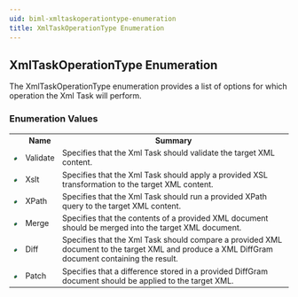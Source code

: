 ```yaml
---
uid: biml-xmltaskoperationtype-enumeration
title: XmlTaskOperationType Enumeration
---
```


## XmlTaskOperationType Enumeration

<div class="LanguageSummary"><div class ="SummaryItem">The XmlTaskOperationType enumeration provides a list of options for which operation the Xml Task will perform.</div></div>
<div class="EnumValueGroup">

### Enumeration Values

<table id="EnumValue" class="MemberList"><tbody><tr><th class="MemberTypeIconColumnHeader">&nbsp;</th><th class="MemberNameColumnHeader">Name</th><th class="MemberSummaryColumnHeader">Summary</th></tr><tr class="cd0"><td align="center" class="MemberTypeIcon"><img src="enumValue.png"></img></td><td class="MemberName">Validate</td><td class="MemberSummary"><div class ="SummaryItem">Specifies that the Xml Task should validate the target XML content.</div></td></tr><tr class="cd1"><td align="center" class="MemberTypeIcon"><img src="enumValue.png"></img></td><td class="MemberName">Xslt</td><td class="MemberSummary"><div class ="SummaryItem">Specifies that the Xml Task should apply a provided XSL transformation to the target XML content.</div></td></tr><tr class="cd0"><td align="center" class="MemberTypeIcon"><img src="enumValue.png"></img></td><td class="MemberName">XPath</td><td class="MemberSummary"><div class ="SummaryItem">Specifies that the Xml Task should run a provided XPath query to the target XML content.</div></td></tr><tr class="cd1"><td align="center" class="MemberTypeIcon"><img src="enumValue.png"></img></td><td class="MemberName">Merge</td><td class="MemberSummary"><div class ="SummaryItem">Specifies that the contents of a provided XML document should be merged into the target XML document.</div></td></tr><tr class="cd0"><td align="center" class="MemberTypeIcon"><img src="enumValue.png"></img></td><td class="MemberName">Diff</td><td class="MemberSummary"><div class ="SummaryItem">Specifies that the Xml Task should compare a provided XML document to the target XML and produce a XML DiffGram document containing the result.</div></td></tr><tr class="cd1"><td align="center" class="MemberTypeIcon"><img src="enumValue.png"></img></td><td class="MemberName">Patch</td><td class="MemberSummary"><div class ="SummaryItem">Specifies that a difference stored in a provided DiffGram document should be applied to the target XML.</div></td></tr></tbody></table>
</div>